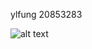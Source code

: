 ylfung 20853283

![alt text](https://github.com/[username]/[reponame]/blob/[branch]/image.jpg?raw=true)